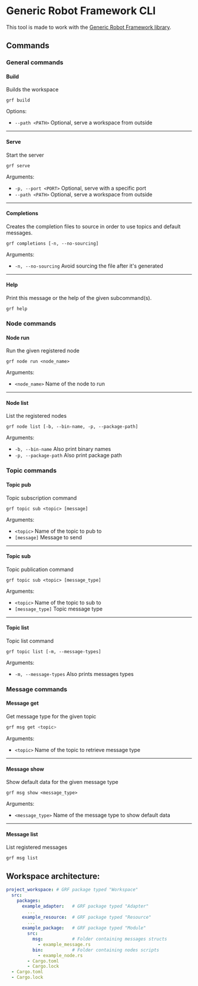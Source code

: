 Generic Robot Framework CLI
===

This tool is made to work with the [Generic Robot Framework library](https://crates.io/crates/generic_robot_framework).

## Commands

### General commands

#### Build

Builds the workspace

```shell
grf build
```

Options:

- `--path <PATH>`  Optional, serve a workspace from outside

---

#### Serve

Start the server

```shell
grf serve
```

Arguments:

- `-p, --port <PORT>` Optional, serve with a specific port
- `--path <PATH>` Optional, serve a workspace from outside

---

#### Completions

Creates the completion files to source in order to use topics and default messages.

```shell
grf completions [-n, --no-sourcing]
```

Arguments:

- `-n, --no-sourcing` Avoid sourcing the file after it's generated

---

#### Help

Print this message or the help of the given subcommand(s).

```shell
grf help
```

### Node commands

#### Node run

Run the given registered node

```shell
grf node run <node_name>
```

Arguments:
-  `<node_name>` Name of the node to run

---

#### Node list

List the registered nodes

```shell
grf node list [-b, --bin-name, -p, --package-path]
```

Arguments:

- `-b, --bin-name` Also print binary names
- `-p, --package-path` Also print package path


### Topic commands

#### Topic pub

Topic subscription command

```shell
grf topic sub <topic> [message]
```

Arguments:
- `<topic>` Name of the topic to pub to
- `[message]` Message to send

---

#### Topic sub

Topic publication command

```shell
grf topic sub <topic> [message_type]
```

Arguments:
- `<topic>` Name of the topic to sub to
- `[message_type]` Topic message type

---

#### Topic list

Topic list command

```shell
grf topic list [-m, --message-types]
```

Arguments:

- `-m, --message-types` Also prints messages types


### Message commands

#### Message get

Get message type for the given topic

```bash
grf msg get <topic>
```

Arguments:

- `<topic>` Name of the topic to retrieve message type

---

#### Message show

Show default data for the given message type

```shell
grf msg show <message_type>
```

Arguments:

- `<message_type>` Name of the message type to show default data
 
---

#### Message list

List registered messages

```shell
grf msg list
```

## Workspace architecture:

```yaml
project_workspace: # GRF package typed "Workspace"
  src:
    packages:
      example_adapter:   # GRF package typed "Adapter"
        ...
      example_resource:  # GRF package typed "Resource"
        ...
      example_package:   # GRF package typed "Module"
        src:
          msg:           # Folder containing messages structs
            - example_message.rs
          bin:           # Folder containing nodes scripts
            - example_node.rs
        - Cargo.toml
        - Cargo.lock
  - Cargo.toml
  - Cargo.lock
```